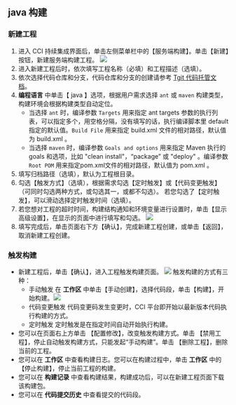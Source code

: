 ## java 构建 
### 新建工程
1. 进入 CCI 持续集成界面后，单击左侧菜单栏中的【服务端构建】。单击【新建】按钮，新建服务端构建工程。
![](http://imgcache.tce.fsphere.cn/image/mc.qcloudimg.com/static/img/a85d6fc850c325f35853ec8f82e53feb/image.png)
2. 进入新建工程后时，依次填写工程名称（必填）和工程描述（选填）。
3. 依次选择代码仓库和分支，代码仓库和分支的创建请参考 [Tgit 代码托管文档](http://tce.fsphere.cn/document/product/612)。
4. **编程语言** 中单击【 java 】选项，根据用户需求选择 `ant`  或 `maven` 构建类型，构建环境会根据构建类型自动定位。
    - 当选择 `ant` 时，编译参数 `Targets` 用来指定 ant targets 参数的执行列表，可以指定多个，用空格分隔，没有填写的话，执行编译脚本里 default 指定的默认值。`Build File` 用来指定 build.xml 文件的相对路径，默认值为 build.xml 。
   - 当选择 `maven` 时，编译参数 `Goals and options` 用来指定 Maven 执行的 goals 和选项，比如 "clean install"，“package” 或 "deploy" 。编译参数 `Root POM` 用来指定pom.xml文件的相对路径，默认值为 pom.xml 。
6. 填写归档路径（选填），默认为工程根目录。
7. 勾选【触发方式】（选填），根据需求勾选【定时触发】或【代码变更触发】（可同时勾选两种方式，或勾选其一，或都不勾选）。
   若您勾选了【定时触发】，可以滑动选择定时触发时间（选填）。
8. 若您想对工程的超时时间，构建结构通知和环境变量进行设置时，单击【显示高级设置】，在显示的页面中进行填写和勾选。
 ![](http://imgcache.tce.fsphere.cn/image/mc.qcloudimg.com/static/img/97e4dc84142cd8557f56b8fd460e4c52/image.png)
9. 填写完成后，单击页面右下方【确认】，完成新建工程创建，或单击【返回】，取消新建工程创建。
 
 
### 触发构建

-  新建工程后，单击【确认】，进入工程触发构建页面。
![](http://imgcache.tce.fsphere.cn/image/mc.qcloudimg.com/static/img/3c6ee54ea09fd52e8372ae9a68c7e301/image.png)
 触发构建的方式有三种：
   -  手动触发
   在 **工作区** 中单击【手动创建】，选择代码段，单击【构建】，开始构建。![](http://imgcache.tce.fsphere.cn/image/mc.qcloudimg.com/static/img/d54b6ba2fe78e4b9880df4de57190d42/image.png)
   -  代码变更触发
   代码变更码发生变更时，CCI 平台即开始以最新版本代码执行构建的方式。
   -  定时触发
   定时触发是在指定时间自动开始执行构建。
- 您可以在页面右上方单击 【配置修改】，改变触发构建方式。单击 【禁用工程】，停止自动触发构建方式，只能发起“手动构建”。单击 【删除工程】，删除当前的工程。
- 您可以在 **工作区** 中查看构建日志。您可以在构建过程中，单击 **工作区** 中的 【停止构建】，停止当前工程的构建。
- 您可以在 **构建记录** 中查看构建结果，构建成功后，可以在新建工程页面下载该构建包。
- 您可以在 **代码提交历史** 中查看提交的代码段。

 
 
